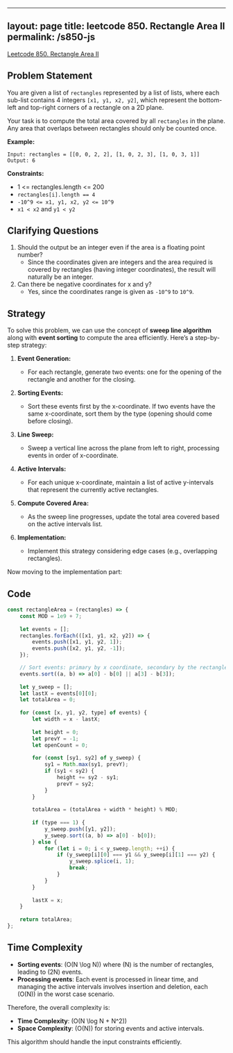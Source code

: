 
---
layout: page
title: leetcode 850. Rectangle Area II
permalink: /s850-js
---
[Leetcode 850. Rectangle Area II](https://algoadvance.github.io/algoadvance/l850)
## Problem Statement

You are given a list of `rectangles` represented by a list of lists, where each sub-list contains 4 integers `[x1, y1, x2, y2]`, which represent the bottom-left and top-right corners of a rectangle on a 2D plane.

Your task is to compute the total area covered by all `rectangles` in the plane. Any area that overlaps between rectangles should only be counted once.

**Example:**

```
Input: rectangles = [[0, 0, 2, 2], [1, 0, 2, 3], [1, 0, 3, 1]]
Output: 6
```

**Constraints:**
- 1 <= rectangles.length <= 200
- `rectangles[i].length == 4`
- `-10^9 <= x1, y1, x2, y2 <= 10^9`
- `x1 < x2` and `y1 < y2`

## Clarifying Questions
1. Should the output be an integer even if the area is a floating point number?
    - Since the coordinates given are integers and the area required is covered by rectangles (having integer coordinates), the result will naturally be an integer.
2. Can there be negative coordinates for x and y?
   - Yes, since the coordinates range is given as `-10^9` to `10^9`.

## Strategy

To solve this problem, we can use the concept of **sweep line algorithm** along with **event sorting** to compute the area efficiently. Here’s a step-by-step strategy:

1. **Event Generation:**
   - For each rectangle, generate two events: one for the opening of the rectangle and another for the closing.

2. **Sorting Events:**
   - Sort these events first by the x-coordinate. If two events have the same x-coordinate, sort them by the type (opening should come before closing).

3. **Line Sweep:**
   - Sweep a vertical line across the plane from left to right, processing events in order of x-coordinate.

4. **Active Intervals:**
   - For each unique x-coordinate, maintain a list of active y-intervals that represent the currently active rectangles.

5. **Compute Covered Area:**
   - As the sweep line progresses, update the total area covered based on the active intervals list.

6. **Implementation:**
   - Implement this strategy considering edge cases (e.g., overlapping rectangles).

Now moving to the implementation part:

## Code

```javascript
const rectangleArea = (rectangles) => {
    const MOD = 1e9 + 7;
    
    let events = [];
    rectangles.forEach(([x1, y1, x2, y2]) => {
        events.push([x1, y1, y2, 1]);
        events.push([x2, y1, y2, -1]);
    });

    // Sort events: primary by x coordinate, secondary by the rectangle type
    events.sort((a, b) => a[0] - b[0] || a[3] - b[3]);
    
    let y_sweep = [];
    let lastX = events[0][0];
    let totalArea = 0;
    
    for (const [x, y1, y2, type] of events) {
        let width = x - lastX;
        
        let height = 0;
        let prevY = -1;
        let openCount = 0;
        
        for (const [sy1, sy2] of y_sweep) {
            sy1 = Math.max(sy1, prevY);
            if (sy1 < sy2) {
                height += sy2 - sy1;
                prevY = sy2;
            }
        }
        
        totalArea = (totalArea + width * height) % MOD;
        
        if (type === 1) {
            y_sweep.push([y1, y2]);
            y_sweep.sort((a, b) => a[0] - b[0]);
        } else {
            for (let i = 0; i < y_sweep.length; ++i) {
                if (y_sweep[i][0] === y1 && y_sweep[i][1] === y2) {
                    y_sweep.splice(i, 1);
                    break;
                }
            }
        }
        
        lastX = x;
    }
    
    return totalArea;
};
```

## Time Complexity

- **Sorting events**: \(O(N \log N)\) where \(N\) is the number of rectangles, leading to \(2N\) events.
- **Processing events**: Each event is processed in linear time, and managing the active intervals involves insertion and deletion, each \(O(N)\) in the worst case scenario.

Therefore, the overall complexity is:
- **Time Complexity**: \(O(N \log N + N^2)\)
- **Space Complexity**: \(O(N)\) for storing events and active intervals.

This algorithm should handle the input constraints efficiently.